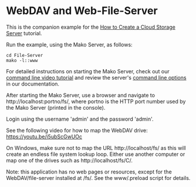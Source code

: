 # WebDAV and Web-File-Server

This is the companion example for the [How to Create a Cloud Storage Server](https://makoserver.net/articles/How-to-Create-a-Cloud-Storage-Server) tutorial.

Run the example, using the Mako Server, as follows:

```
cd File-Server
mako -l::www
```

For detailed instructions on starting the Mako Server, check out our [command line video tutorial](https://youtu.be/vwQ52ZC5RRg) and review the server's [command line options](https://realtimelogic.com/ba/doc/?url=Mako.html#loadapp) in our documentation.

After starting the Mako Server, use a browser and navigate to
http://localhost:portno/fs/, where portno is the HTTP port number used by
the Mako Server (printed in the console).

Login using the username 'admin' and the password 'admin'.

See the following video for how to map the WebDAV drive:
https://youtu.be/i5ubScGwUOc

On Windows, make sure not to map the URL http://localhost/fs/ as this
will create an endless file system lookup loop. Either use another
computer or map one of the drives such as http://localhost/fs/C/.

Note: this application has no web pages or resources, except for the
WebDAV/file-server installed at /fs/. See the www/.preload script for details.



